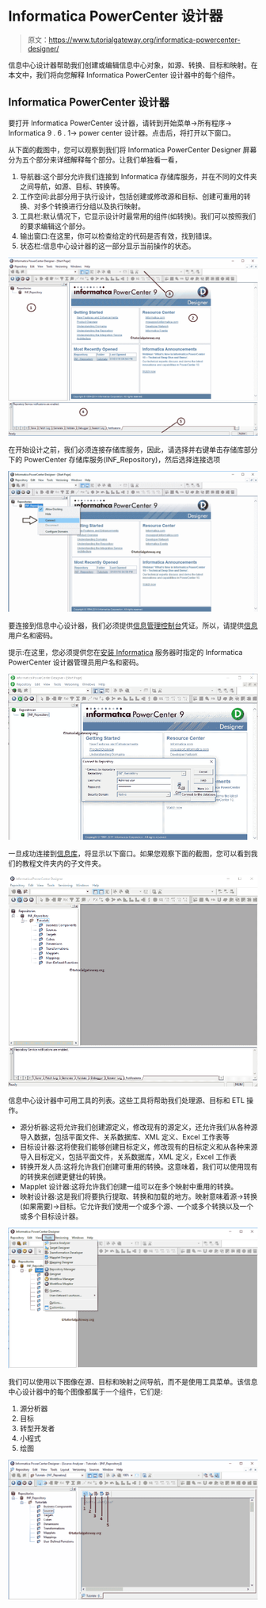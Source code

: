 # Informatica PowerCenter 设计器

> 原文：<https://www.tutorialgateway.org/informatica-powercenter-designer/>

信息中心设计器帮助我们创建或编辑信息中心对象，如源、转换、目标和映射。在本文中，我们将向您解释 Informatica PowerCenter 设计器中的每个组件。

## Informatica PowerCenter 设计器

要打开 Informatica PowerCenter 设计器，请转到开始菜单->所有程序-> Informatica 9 . 6 . 1-> power center 设计器。点击后，将打开以下窗口。

从下面的截图中，您可以观察到我们将 Informatica PowerCenter Designer 屏幕分为五个部分来详细解释每个部分。让我们单独看一看，

1.  导航器:这个部分允许我们连接到 Informatica 存储库服务，并在不同的文件夹之间导航，如源、目标、转换等。
2.  工作空间:此部分用于执行设计，包括创建或修改源和目标、创建可重用的转换、对多个转换进行分组以及执行映射。
3.  工具栏:默认情况下，它显示设计时最常用的组件(如转换)。我们可以按照我们的要求编辑这个部分。
4.  输出窗口:在这里，你可以检查给定的代码是否有效，找到错误。
5.  状态栏:信息中心设计器的这一部分显示当前操作的状态。

![Informatica PowerCenter Designer 1](img/6a09c08de37830c2ed626a8ca95a1563.png)

在开始设计之前，我们必须连接存储库服务，因此，请选择并右键单击存储库部分下的 PowerCenter 存储库服务(INF_Repository)，然后选择连接选项

![Informatica PowerCenter Designer 2](img/ca89b33ecdedc0f2c904ead4f2ac520b.png)

要连接到信息中心设计器，我们必须提供[信息管理控制台](https://www.tutorialgateway.org/informatica-admin-console/)凭证。所以，请提供[信息](https://www.tutorialgateway.org/informatica/)用户名和密码。

提示:在这里，您必须提供您在[安装 Informatica](https://www.tutorialgateway.org/how-to-install-informatica/) 服务器时指定的 Informatica PowerCenter 设计器管理员用户名和密码。

![Informatica PowerCenter Designer 3](img/94f8d80d63361b2bfd960a0a92f0d45f.png)

一旦成功连接到[信息库](https://www.tutorialgateway.org/informatica-repository/)，将显示以下窗口。如果您观察下面的截图，您可以看到我们的教程文件夹内的子文件夹。

![Informatica PowerCenter Designer 4](img/a99fd2d37bdf54bcbfd39ead6d394acd.png)

信息中心设计器中可用工具的列表。这些工具将帮助我们处理源、目标和 ETL 操作。

*   源分析器:这将允许我们创建源定义，修改现有的源定义，还允许我们从各种源导入数据，包括平面文件、关系数据库、XML 定义、Excel 工作表等
*   目标设计器:这将使我们能够创建目标定义，修改现有的目标定义和从各种来源导入目标定义，包括平面文件，关系数据库，XML 定义，Excel 工作表
*   转换开发人员:这将允许我们创建可重用的转换。这意味着，我们可以使用现有的转换来创建更健壮的转换。
*   Mapplet 设计器:这将允许我们创建一组可以在多个映射中重用的转换。
*   映射设计器:这是我们将要执行提取、转换和加载的地方。映射意味着源->转换(如果需要)->目标。它允许我们使用一个或多个源、一个或多个转换以及一个或多个目标设计器。

![Informatica PowerCenter Designer 5](img/48e6f1525f3d098da4978b89481015b8.png)

我们可以使用以下图像在源、目标和映射之间导航，而不是使用工具菜单。该信息中心设计器中的每个图像都属于一个组件，它们是:

1.  源分析器
2.  目标
3.  转型开发者
4.  小程式
5.  绘图

![Informatica PowerCenter Designer 6](img/90440c59b4061e80ca93e94cd93cf2a8.png)